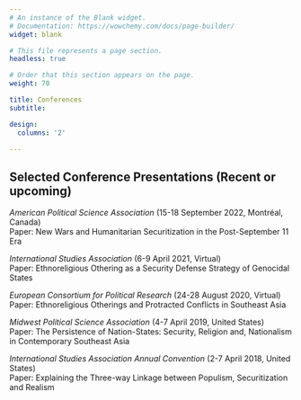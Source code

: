 ```yaml
---
# An instance of the Blank widget.
# Documentation: https://wowchemy.com/docs/page-builder/
widget: blank

# This file represents a page section.
headless: true

# Order that this section appears on the page.
weight: 70

title: Conferences
subtitle:

design:
  columns: '2'

---
```


## Selected Conference Presentations (Recent or upcoming)

_American Political Science Association_ (15-18 September 2022, Montréal, Canada)<br/>Paper: New Wars and Humanitarian Securitization in the Post-September 11 Era

_International Studies Association_ (6-9 April 2021, Virtual)<br/>Paper: Ethnoreligious Othering as a Security Defense Strategy of Genocidal States

_European Consortium for Political Research_ (24-28 August 2020, Virtual)<br/>Paper: Ethnoreligious Otherings and Protracted Conflicts in Southeast Asia

_Midwest Political Science Association_ (4-7 April 2019, United States)<br/>Paper: The Persistence of Nation-States: Security, Religion and, Nationalism in Contemporary Southeast Asia

_International Studies Association Annual Convention_ (2-7 April 2018, United States)<br/>Paper: Explaining the Three-way Linkage between Populism, Securitization and Realism
